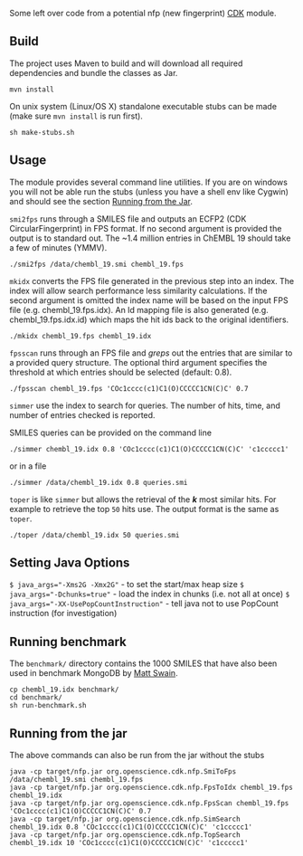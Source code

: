 Some left over code from a potential nfp (new fingerprint) [CDK](http://github.com/cdk/cdk) module.

## Build

The project uses Maven to build and will download all required dependencies and bundle the classes as Jar.

`mvn install`

On unix system (Linux/OS X) standalone executable stubs can be made (make sure `mvn install` is run first).

`sh make-stubs.sh`

## Usage

The module provides several command line utilities. If you are on windows you will not be able run the stubs
(unless you have a shell env like Cygwin) and should see the section [Running from the Jar](#Running-from-the-jar).

`smi2fps` runs through a SMILES file and outputs an ECFP2 (CDK CircularFingerprint) in FPS format. If no second argument
 is provided the output is to standard out. The ~1.4 million entries in ChEMBL 19 should take a few of minutes (YMMV).

`./smi2fps /data/chembl_19.smi chembl_19.fps`

`mkidx` converts the FPS file generated in the previous step into an index. The index will allow search performance
less similarity calculations. If the second argument is omitted the index name will be based on the input FPS file
 (e.g. chembl_19.fps.idx). An Id mapping file is also generated (e.g. chembl_19.fps.idx.id) which maps the hit ids 
back to the original identifiers.

`./mkidx chembl_19.fps chembl_19.idx`

`fpsscan` runs through an FPS file and *greps* out the entries that are similar to a provided query structure. The
optional third argument specifies the threshold at which entries should be selected (default: 0.8).

`./fpsscan chembl_19.fps 'COc1cccc(c1)C1(O)CCCCC1CN(C)C' 0.7`

`simmer` use the index to search for queries. The number of hits, time, and number of entries
 checked is reported.

SMILES queries can be provided on the command line

`./simmer chembl_19.idx 0.8 'COc1cccc(c1)C1(O)CCCCC1CN(C)C' 'c1ccccc1'`

or in a file

`./simmer /data/chembl_19.idx 0.8 queries.smi`

`toper` is like `simmer` but allows the retrieval of the <b><i>k</i></b> most similar hits. For 
example to retrieve the top `50` hits use. The output format is the same as `toper`. 

`./toper /data/chembl_19.idx 50 queries.smi`

## Setting Java Options 

`$ java_args="-Xms2G -Xmx2G"` - to set the start/max heap size
`$ java_args="-Dchunks=true"` - load the index in chunks (i.e. not all at once) 
`$ java_args="-XX-UsePopCountInstruction"` - tell java not to use PopCount instruction (for investigation)

## Running benchmark

The `benchmark/` directory contains the 1000 SMILES that have also been used in benchmark MongoDB
by [Matt Swain](http://blog.matt-swain.com/post/87093745652/chemical-similarity-search-in-mongodb). 

```
cp chembl_19.idx benchmark/
cd benchmark/
sh run-benchmark.sh
```

## Running from the jar

The above commands can also be run from the jar without the stubs

```
java -cp target/nfp.jar org.openscience.cdk.nfp.SmiToFps /data/chembl_19.smi chembl_19.fps
java -cp target/nfp.jar org.openscience.cdk.nfp.FpsToIdx chembl_19.fps chembl_19.idx
java -cp target/nfp.jar org.openscience.cdk.nfp.FpsScan chembl_19.fps 'COc1cccc(c1)C1(O)CCCCC1CN(C)C' 0.7
java -cp target/nfp.jar org.openscience.cdk.nfp.SimSearch chembl_19.idx 0.8 'COc1cccc(c1)C1(O)CCCCC1CN(C)C' 'c1ccccc1'
java -cp target/nfp.jar org.openscience.cdk.nfp.TopSearch chembl_19.idx 10 'COc1cccc(c1)C1(O)CCCCC1CN(C)C' 'c1ccccc1'
```